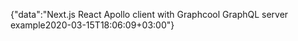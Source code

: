 {"data":"Next.js React Apollo client with Graphcool GraphQL server example2020-03-15T18:06:09+03:00"}
